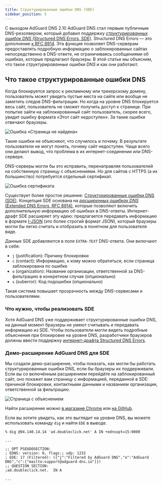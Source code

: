 ```yaml
---
title: Структурированные ошибки DNS (SDE)
sidebar_position: 5
---
```


С выходом AdGuard DNS 2.10 AdGuard DNS стал первым публичным DNS-резолвером, который добавил поддержку [_структурированных ошибок DNS_ (Structured DNS Errors, SDE)](https://datatracker.ietf.org/doc/draft-ietf-dnsop-structured-dns-error/09/). Structured DNS Errors — это дополнение [к RFC 8914](https://datatracker.ietf.org/doc/rfc8914/). Эта функция позволяет DNS-серверам предоставлять подробную информацию о заблокированных сайтах непосредственно в DNS-ответе, не ограничиваясь сообщениями об ошибках, которые предлагают браузеры. В этой статье мы объясним, что такое _структурированные ошибки DNS_ и как они работают.

## Что такое структурированные ошибки DNS

Когда блокируется запрос к рекламному или трекерскому домену, пользователь может увидеть пустые места на сайте или вообще не заметить следов DNS-фильтрации. Но когда на уровне DNS блокируется весь сайт, пользователь не сможет получить доступ к странице. При попытке зайти на заблокированный сайт пользователь, скорее всего, увидит ошибку формата «Этот сайт недоступен». За такие ошибки отвечают браузеры.

![Ошибка «Страница не найдена»](https://cdn.adtidy.org/blog/new/818rnxdomain.png)

Такие ошибки не объясняют, что случилось и почему. В результате пользователи не могут понять, почему сайт недоступен. Чаще всего они делают вывод, что проблема в их интернет-соединении или DNS-сервере.

DNS-серверы могли бы это исправить, перенаправляя пользователей на собственную страницу с объяснениями. Но для сайтов с HTTPS (а их большинство) потребуется отдельный сертификат.

![Ошибка сертификата](https://cdn.adtidy.org/blog/new/vc1gocert_invalid.png)

Существует более простое решение: [Структурированные ошибки DNS (SDE)](https://datatracker.ietf.org/doc/draft-ietf-dnsop-structured-dns-error/09/). Концепция SDE основана на [_расширенных ошибках DNS_ (Extended DNS Errors, RFC 8914)](https://datatracker.ietf.org/doc/rfc8914/), которые позволяют включить дополнительную информацию об ошибках в DNS-ответы. Интернет-драфт SDE расширяет эту идею: предлагается передавать информацию в формате [I-JSON](https://www.rfc-editor.org/rfc/rfc7493) (это более строгий формат JSON), который браузеры могли бы легко считать и отобразить в понятном для пользователя виде.

Данные SDE добавляются в поле `EXTRA-TEXT` DNS-ответа. Они включают в себя:

- `j` (justification): Причину блокировки
- `c` (contact): Информацию, к кому можно обратиться, если страница заблокирована по ошибке
- `o` (organization): Название организации, ответственной за DNS-фильтрацию в конкретном случае (опционально)
- `s` (suberror): Код подошибки (опционально)

Такая система повышает прозрачность между DNS-сервисами и пользователями.

### Что нужно, чтобы реализовать SDE

Хотя AdGuard DNS уже поддерживает структурированные ошибки DNS, на данный момент браузеры не умеют считывать и передавать информацию из SDE. Чтобы пользователи могли видеть подробные объяснения при блокировке на уровне DNS, разработчики браузеров должны ввести поддержку [интернет-драфта Structured DNS Errors](https://datatracker.ietf.org/doc/draft-ietf-dnsop-structured-dns-error/09/).

### Демо-расширение AdGuard DNS для SDE

Мы создали демо-расширение, чтобы показать, как могли бы работать структурированные ошибки DNS, если бы браузеры их поддерживали. Если вы со включённым расширением перейдёте на заблокированный сайт, оно покажет вам страницу с информацией, переданной в SDE: причиной блокировки, контактными данными и названием организации, ответственной за фильтрацию.

![Страница с объяснением](https://cdn.adtidy.org/blog/new/jlkdbaccess_blocked.png)

Найти расширение можно [в магазине Chrome](https://chromewebstore.google.com/detail/oeinmjfnchfhaabhchfjkbdpmgeageen) или [на GitHub](https://github.com/AdguardTeam/dns-sde-extension/).

Если вы хотите увидеть, как это выглядит на уровне DNS, вы можете использовать команду `dig` и найти `EDE` в выводе.

```text
% dig @94.140.14.14 'ad.doubleclick.net' A IN +ednsopt=15:0000

...

;; OPT PSEUDOSECTION:
; EDNS: version: 0, flags:; udp: 1232
; EDE: 17 (Filtered): ({"j":"Filtered by AdGuard DNS","o":"AdGuard DNS","c":["mailto:support@adguard-dns.io"]})
;; QUESTION SECTION:
;ad.doubleclick.net.  IN A

...
```

